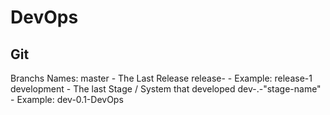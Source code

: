 # DevOps

## Git
Branchs Names:
master - The Last Release
	release-<release version> - Example: release-1
	development - The last Stage / System that developed
		dev-<release version>.<system>-"stage-name" - Example: dev-0.1-DevOps